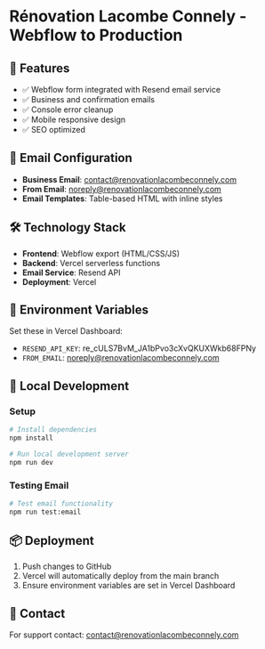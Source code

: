 # Rénovation Lacombe Connely - Webflow to Production

## 🚀 Features
- ✅ Webflow form integrated with Resend email service
- ✅ Business and confirmation emails
- ✅ Console error cleanup
- ✅ Mobile responsive design
- ✅ SEO optimized

## 📧 Email Configuration
- **Business Email**: contact@renovationlacombeconnely.com
- **From Email**: noreply@renovationlacombeconnely.com
- **Email Templates**: Table-based HTML with inline styles

## 🛠️ Technology Stack
- **Frontend**: Webflow export (HTML/CSS/JS)
- **Backend**: Vercel serverless functions
- **Email Service**: Resend API
- **Deployment**: Vercel

## 🔧 Environment Variables
Set these in Vercel Dashboard:
- `RESEND_API_KEY`: re_cULS7BvM_JA1bPvo3cXvQKUXWkb68FPNy
- `FROM_EMAIL`: noreply@renovationlacombeconnely.com

## 🚀 Local Development

### Setup
```bash
# Install dependencies
npm install

# Run local development server
npm run dev
```

### Testing Email
```bash
# Test email functionality
npm run test:email
```

## 📦 Deployment
1. Push changes to GitHub
2. Vercel will automatically deploy from the main branch
3. Ensure environment variables are set in Vercel Dashboard

## 📱 Contact
For support contact: contact@renovationlacombeconnely.com
